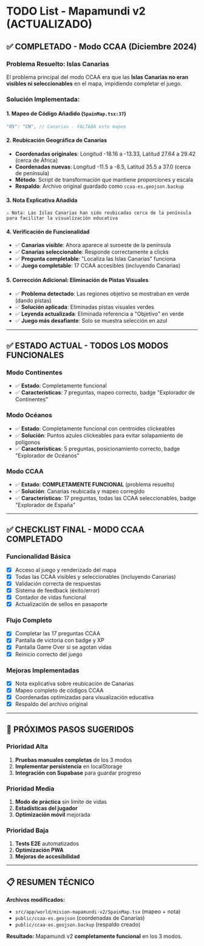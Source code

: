 # TODO List - Mapamundi v2 (ACTUALIZADO)

## ✅ **COMPLETADO - Modo CCAA (Diciembre 2024)**

### **Problema Resuelto: Islas Canarias**
El problema principal del modo CCAA era que las **Islas Canarias no eran visibles ni seleccionables** en el mapa, impidiendo completar el juego.

### **Solución Implementada:**

#### 1. **Mapeo de Código Añadido** (`SpainMap.tsx:37`)
```typescript
"05": "CN", // Canarias - FALTABA este mapeo
```

#### 2. **Reubicación Geográfica de Canarias**
- **Coordenadas originales**: Longitud -18.16 a -13.33, Latitud 27.64 a 29.42 (cerca de África)
- **Coordenadas nuevas**: Longitud -11.5 a -8.5, Latitud 35.5 a 37.0 (cerca de península)
- **Método**: Script de transformación que mantiene proporciones y escala
- **Respaldo**: Archivo original guardado como `ccaa-es.geojson.backup`

#### 3. **Nota Explicativa Añadida**
```
⚠️ Nota: Las Islas Canarias han sido reubicadas cerca de la península para facilitar la visualización educativa
```

#### 4. **Verificación de Funcionalidad**
- ✅ **Canarias visible**: Ahora aparece al suroeste de la península
- ✅ **Canarias seleccionable**: Responde correctamente a clicks
- ✅ **Pregunta completable**: "Localiza las Islas Canarias" funciona
- ✅ **Juego completable**: 17 CCAA accesibles (incluyendo Canarias)

#### 5. **Corrección Adicional: Eliminación de Pistas Visuales**
- ✅ **Problema detectado**: Las regiones objetivo se mostraban en verde (dando pistas)
- ✅ **Solución aplicada**: Eliminadas pistas visuales verdes
- ✅ **Leyenda actualizada**: Eliminada referencia a "Objetivo" en verde
- ✅ **Juego más desafiante**: Solo se muestra selección en azul

---

## ✅ **ESTADO ACTUAL - TODOS LOS MODOS FUNCIONALES**

### **Modo Continentes** 
- ✅ **Estado**: Completamente funcional
- ✅ **Características**: 7 preguntas, mapeo correcto, badge "Explorador de Continentes"

### **Modo Océanos**
- ✅ **Estado**: Completamente funcional con centroides clickeables
- ✅ **Solución**: Puntos azules clickeables para evitar solapamiento de polígonos
- ✅ **Características**: 5 preguntas, posicionamiento correcto, badge "Explorador de Océanos"

### **Modo CCAA**
- ✅ **Estado**: **COMPLETAMENTE FUNCIONAL** (problema resuelto)
- ✅ **Solución**: Canarias reubicada y mapeo corregido
- ✅ **Características**: 17 preguntas, todas las CCAA seleccionables, badge "Explorador de España"

---

## ✅ **CHECKLIST FINAL - MODO CCAA COMPLETADO**

### **Funcionalidad Básica**
- [x] Acceso al juego y renderizado del mapa
- [x] Todas las CCAA visibles y seleccionables (incluyendo Canarias)
- [x] Validación correcta de respuestas
- [x] Sistema de feedback (éxito/error)
- [x] Contador de vidas funcional
- [x] Actualización de sellos en pasaporte

### **Flujo Completo**
- [x] Completar las 17 preguntas CCAA
- [x] Pantalla de victoria con badge y XP
- [x] Pantalla Game Over si se agotan vidas
- [x] Reinicio correcto del juego

### **Mejoras Implementadas**
- [x] Nota explicativa sobre reubicación de Canarias
- [x] Mapeo completo de códigos CCAA
- [x] Coordenadas optimizadas para visualización educativa
- [x] Respaldo del archivo original

---

## 🎯 **PRÓXIMOS PASOS SUGERIDOS**

### **Prioridad Alta**
1. **Pruebas manuales completas** de los 3 modos
2. **Implementar persistencia** en localStorage
3. **Integración con Supabase** para guardar progreso

### **Prioridad Media**
1. **Modo de práctica** sin límite de vidas
2. **Estadísticas del jugador** 
3. **Optimización móvil** mejorada

### **Prioridad Baja**
1. **Tests E2E** automatizados
2. **Optimización PWA**
3. **Mejoras de accesibilidad**

---

## 📋 **RESUMEN TÉCNICO**

**Archivos modificados:**
- `src/app/world/mision-mapamundi-v2/SpainMap.tsx` (mapeo + nota)
- `public/ccaa-es.geojson` (coordenadas de Canarias)
- `public/ccaa-es.geojson.backup` (respaldo creado)

**Resultado:** Mapamundi v2 **completamente funcional** en los 3 modos. 